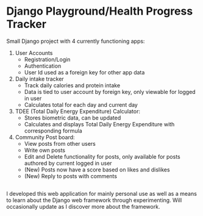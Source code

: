 # Django Playground/Health Progress Tracker

Small Django project with 4 currently functioning apps:

1. User Accounts
    * Registration/Login
    * Authentication
    * User Id used as a foreign key for other app data
2. Daily intake tracker
    * Track daily calories and protein intake
    * Data is tied to user account by foreign key, only viewable for logged in user
    * Calculates total for each day and current day
3. TDEE (Total Daily Energy Expenditure) Calculator:
    * Stores biometric data, can be updated
    * Calculates and displays Total Daily Energy Expenditure with corresponding formula
4. Community Post board:
    * View posts from other users
    * Write own posts
    * Edit and Delete functionality for posts, only available for posts authored by current logged in user
	* (New) Posts now have a score based on likes and dislikes
	* (New) Reply to posts with comments
## 

I developed this web application for mainly personal use as well as a means to learn about the Django web framework through experimenting. Will occasionally update as I discover more about the framework.




